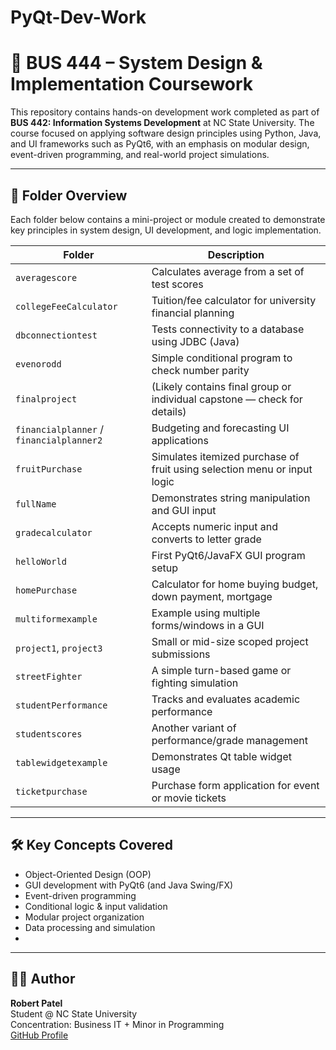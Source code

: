 # PyQt-Dev-Work

# 📘 BUS 444 – System Design & Implementation Coursework

This repository contains hands-on development work completed as part of **BUS 442: Information Systems Development** at NC State University. The course focused on applying software design principles using Python, Java, and UI frameworks such as PyQt6, with an emphasis on modular design, event-driven programming, and real-world project simulations.

---

## 📁 Folder Overview
Each folder below contains a mini-project or module created to demonstrate key principles in system design, UI development, and logic implementation.

| Folder              | Description                                                                 |
|---------------------|-----------------------------------------------------------------------------|
| `averagescore`       | Calculates average from a set of test scores                               |
| `collegeFeeCalculator` | Tuition/fee calculator for university financial planning               |
| `dbconnectiontest`   | Tests connectivity to a database using JDBC (Java)                         |
| `evenorodd`          | Simple conditional program to check number parity                          |
| `finalproject`       | (Likely contains final group or individual capstone — check for details)  |
| `financialplanner` / `financialplanner2` | Budgeting and forecasting UI applications           |
| `fruitPurchase`      | Simulates itemized purchase of fruit using selection menu or input logic   |
| `fullName`           | Demonstrates string manipulation and GUI input                            |
| `gradecalculator`    | Accepts numeric input and converts to letter grade                         |
| `helloWorld`         | First PyQt6/JavaFX GUI program setup                                      |
| `homePurchase`       | Calculator for home buying budget, down payment, mortgage                 |
| `multiformexample`   | Example using multiple forms/windows in a GUI                             |
| `project1`, `project3` | Small or mid-size scoped project submissions                              |
| `streetFighter`      | A simple turn-based game or fighting simulation                           |
| `studentPerformance` | Tracks and evaluates academic performance                                |
| `studentscores`      | Another variant of performance/grade management                           |
| `tablewidgetexample` | Demonstrates Qt table widget usage                                        |
| `ticketpurchase`     | Purchase form application for event or movie tickets                      |

---

## 🛠️ Key Concepts Covered
- Object-Oriented Design (OOP)
- GUI development with PyQt6 (and Java Swing/FX)
- Event-driven programming
- Conditional logic & input validation
- Modular project organization
- Data processing and simulation
- 
---

## 🧑‍💻 Author
**Robert Patel**  
Student @ NC State University  
Concentration: Business IT + Minor in Programming  
[GitHub Profile](https://github.com/robertpatel28)


